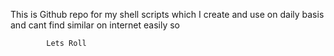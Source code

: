 This is Github repo for my shell scripts which I create and use on daily basis and cant find similar on internet easily so 

            Lets Roll 
